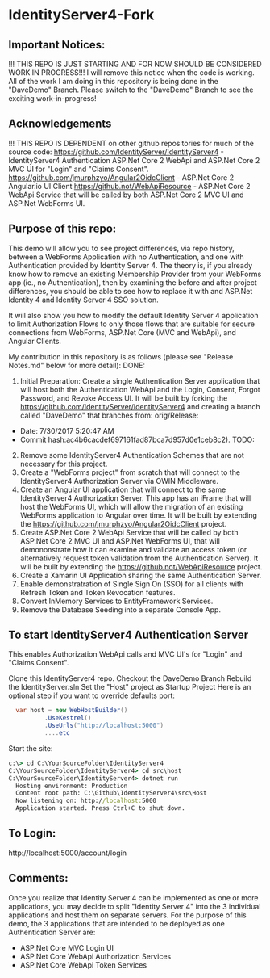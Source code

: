 # IdentityServer4-Fork

## Important Notices:
!!! THIS REPO IS JUST STARTING AND FOR NOW SHOULD BE CONSIDERED WORK IN PROGRESS!!!
I will remove this notice when the code is working.  All of the work I am doing in this repository is being done in the "DaveDemo" Branch.  Please switch to the "DaveDemo" Branch to see the exciting work-in-progress!

## Acknowledgements
!!! THIS REPO IS DEPENDENT on other github repositories for much of the source code:
https://github.com/IdentityServer/IdentityServer4 - IdentityServer4 Authentication ASP.Net Core 2 WebApi and ASP.Net Core 2 MVC UI for "Login" and "Claims Consent".
https://github.com/jmurphzyo/Angular2OidcClient - ASP.Net Core 2 Angular.io UI Client
https://github.not/WebApiResource - ASP.Net Core 2 WebApi Service that will be called by both ASP.Net Core 2 MVC UI and ASP.Net WebForms UI.

## Purpose of this repo:
This demo will allow you to see project differences, via repo history, between a WebForms Application with no Authentication, and one with Authentication provided by Identity Server 4. The theory is, if you already know how to remove an existing Membership Provider from your WebForms app (ie., no Authentication), then by examining the before and after project differences, you should be able to see how to replace it with and ASP.Net Identity 4 and Identity Server 4 SSO solution.

It will also show you how to modify the default Identity Server 4 application to limit  Authorization Flows to only those flows that are suitable for secure connections from WebForms, ASP.Net Core (MVC and WebApi), and Angular Clients.

My contribution in this repository is as follows (please see "Release Notes.md" below for more detail):
DONE:
1. Initial Preparation: Create a single Authentication Server application that will host both the Authentication WebApi and the Login, Consent, Forgot Password, and Revoke Access UI. It will be built by forking the https://github.com/IdentityServer/IdentityServer4 and creating a branch called "DaveDemo" that branches from:
orig/Release:
- Date: 7/30/2017 5:20:47 AM 
- Commit hash:ac4b6cacdef697161fad87bca7d957d0e1ceb8c2).
TODO:
2. Remove some IdentityServer4 Authentication Schemes that are not necessary for this project. 
3. Create a "WebForms project" from scratch that will connect to the IdentityServer4 Authorization Server via OWIN Middleware. 
4. Create an Angular UI application that will connect to the same IdentityServer4 Authorization Server. This app has an iFrame that will host the WebForms UI, which will allow the migration of an existing WebForms application to Angular over time. It will be built by extending the https://github.com/jmurphzyo/Angular2OidcClient project.
5. Create ASP.Net Core 2 WebApi Service that will be called by both ASP.Net Core 2 MVC UI and ASP.Net WebForms UI, that will demononstrate how it can examine and validate an access token (or alternatively request token validation from the Authentication Server). It will be built by extending the https://github.not/WebApiResource project.
6. Create a Xamarin UI Application sharing the same Authentication Server.
7. Enable demonstratration of Single Sign On (SSO) for all clients with Refresh Token and Token Revocation features.
8. Convert InMemory Services to EntityFramework Services.
9. Remove the Database Seeding into a separate Console App.

## To start IdentityServer4 Authentication Server
This enables Authorization WebApi calls and MVC UI's for "Login" and "Claims Consent".

Clone this IdentityServer4 repo.
Checkout the DaveDemo Branch
Rebuild the IdentityServer.sln
Set the "Host" project as Startup Project
Here is an optional step if you want to override defaults port:
```csharp
  var host = new WebHostBuilder()
          .UseKestrel()
          .UseUrls("http://localhost:5000")
          ....etc
```
Start the site:
```cmd
c:\> cd C:\YourSourceFolder\IdentityServer4
C:\YourSourceFolder\IdentityServer4> cd src\host
C:\YourSourceFolder\IdentityServer4> dotnet run
  Hosting environment: Production
  Content root path: C:\Github\IdentityServer4\src\Host
  Now listening on: http://localhost:5000
  Application started. Press Ctrl+C to shut down.
```

## To Login:
http://localhost:5000/account/login

## Comments:
Once you realize that Identity Server 4 can be implemented as one or more applications, you may decide to split "Identity Server 4" into the 3 individual applications and host them on separate servers. For the purpose of this demo, the 3 applications that are intended to be deployed as one Authentication Server are: 
- ASP.Net Core MVC Login UI
- ASP.Net Core WebApi Authorization Services
- ASP.Net Core WebApi Token Services

